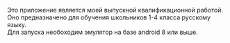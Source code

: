   Это приложение является моей выпускной квалификационной работой.  
  Оно предназначено для обучения школьников 1-4 класса русскому языку.  
  Для запуска необоходим эмулятор на базе android 8 или выше.
